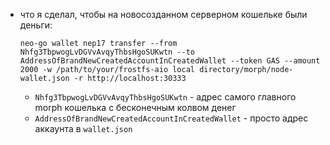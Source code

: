 - что я сделал, чтобы на новосозданном серверном кошельке были деньги:
    ```
    neo-go wallet nep17 transfer --from Nhfg3TbpwogLvDGVvAvqyThbsHgoSUKwtn --to AddressOfBrandNewCreatedAccountInCreatedWallet --token GAS --amount 2000 -w /path/to/your/frostfs-aio local directory/morph/node-wallet.json -r http://localhost:30333
    ```

    - `Nhfg3TbpwogLvDGVvAvqyThbsHgoSUKwtn` - адрес самого главного morph кошелька с бесконечным колвом денег
    - `AddressOfBrandNewCreatedAccountInCreatedWallet` - просто адрес аккаунта в `wallet.json`